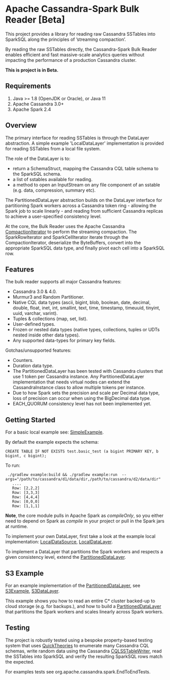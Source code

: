 # Apache Cassandra-Spark Bulk Reader [Beta]

This project provides a library for reading raw Cassandra SSTables into SparkSQL along the principles of ’streaming compaction’.

By reading the raw SSTables directly, the Cassandra-Spark Bulk Reader enables efficient and fast massive-scale analytics queries without impacting the performance of a production Cassandra cluster. 

**This is project is in Beta.**

Requirements
------------
  1. Java >= 1.8 (OpenJDK or Oracle), or Java 11
  2. Apache Cassandra 3.0+
  3. Apache Spark 2.4

Overview
--------------------------------------

The primary interface for reading SSTables is through the DataLayer abstraction. A simple example 'LocalDataLayer' implementation is provided for reading SSTables from a local file system.

The role of the DataLayer is to:
 - return a SchemaStruct, mapping the Cassandra CQL table schema to the SparkSQL schema.
 - a list of sstables available for reading.
 - a method to open an InputStream on any file component of an sstable (e.g. data, compression, summary etc).

The PartitionedDataLayer abstraction builds on the DataLayer interface for partitioning Spark workers across a Cassandra token ring - allowing the Spark job to scale linearly - and reading from sufficient Cassandra replicas to achieve a user-specified consistency level.

At the core, the Bulk Reader uses the Apache Cassandra [CompactionIterator](https://github.com/mariusae/cassandra/blob/master/src/java/org/apache/cassandra/io/CompactionIterator.java) to perform the streaming compaction. The SparkRowIterator and SparkCellIterator iterate through the CompactionIterator, deserialize the ByteBuffers, convert into the appropriate SparkSQL data type, and finally pivot each cell into a SparkSQL row.

Features
---------

The bulk reader supports all major Cassandra features:

* Cassandra 3.0 & 4.0.
* Murmur3 and Random Partitioner.
* Native CQL data types (ascii, bigint, blob, boolean, date, decimal, double, float, inet, int, smallint, text, time, timestamp, timeuuid, tinyint, uuid, varchar, varint).
* Tuples & collections (map, set, list).
* User-defined types.
* Frozen or nested data types (native types, collections, tuples or UDTs nested inside other data types).
* Any supported data-types for primary key fields.

Gotchas/unsupported features:
* Counters.
* Duration data type.
* The PartitionedDataLayer has been tested with Cassandra clusters that use 1 token per Cassandra instance. Any PartitionedDataLayer implementation that needs virtual nodes can extend the CassandraInstance class to allow multiple tokens per instance.
* Due to how Spark sets the precision and scale per Decimal data type, loss of precision can occur when using the BigDecimal data type.
* EACH_QUORUM consistency level has not been implemented yet. 

Getting Started
------------

For a basic local example see: [SimpleExample](example/src/org.apache.cassandra.spark/SimpleExample.java).

By default the example expects the schema:

    CREATE TABLE IF NOT EXISTS test.basic_test (a bigint PRIMARY KEY, b bigint, c bigint);

To run:

     ./gradlew example:build && ./gradlew example:run  --args="/path/to/cassandra/d1/data/dir,/path/to/cassandra/d2/data/dir"
       ....
       Row: [2,2,2]
       Row: [3,3,3]
       Row: [4,4,4]
       Row: [0,0,0]
       Row: [1,1,1]

**Note**, the core module pulls in Apache Spark as *compileOnly*, so you either need to depend on Spark as *compile* in your project or pull in the Spark jars at runtime. 

To implement your own DataLayer, first take a look at the example local implementation: [LocalDataSource](core/src/org/apache/cassandra/spark/sparksql/LocalDataSource.java), [LocalDataLayer](core/src/org/apache/cassandra/spark/data/LocalDataLayer.java).

To implement a DataLayer that partitions the Spark workers and respects a given consistency level, extend the [PartitionedDataLayer](core/src/org/apache/cassandra/spark/data/PartitionedDataLayer.java).

S3 Example
------------

For an example implementation of the [PartitionedDataLayer](core/src/org/apache/cassandra/spark/data/PartitionedDataLayer.java), see [S3Example](example/src/org/apache/cassandra/spark/s3/S3Example.java), [S3DataLayer](example/src/org/apache/cassandra/spark/s3/S3DataLayer.java).

This example shows you how to read an entire C* cluster backed-up to cloud storage (e.g. for backups.), and how to build a [PartitionedDataLayer](core/src/org/apache/cassandra/spark/data/PartitionedDataLayer.java) that partitions the Spark workers and scales linearly across Spark workers.
  
Testing
---------

The project is robustly tested using a bespoke property-based testing system that uses [QuickTheories](https://github.com/quicktheories/QuickTheories) to enumerate many Cassandra CQL schemas, write random data using the Cassandra [CQLSSTableWriter](https://github.com/apache/cassandra/blob/trunk/src/java/org/apache/cassandra/io/sstable/CQLSSTableWriter.java), read the SSTables into SparkSQL and verify the resulting SparkSQL rows match the expected.  

For examples tests see org.apache.cassandra.spark.EndToEndTests.
